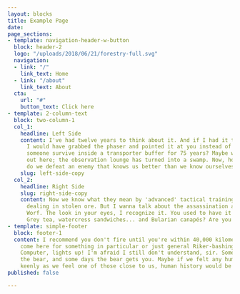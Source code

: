 ```yaml
---
layout: blocks
title: Example Page
date: 
page_sections:
- template: navigation-header-w-button
  block: header-2
  logo: "/uploads/2018/06/21/forestry-full.svg"
  navigation:
  - link: "/"
    link_text: Home
  - link: "/about"
    link_text: About
  cta:
    url: "#"
    button_text: Click here
- template: 2-column-text
  block: two-column-1
  col_1:
    headline: Left Side
    content: I've had twelve years to think about it. And if I had it to do over again,
      I would have grabbed the phaser and pointed it at you instead of them. Could
      someone survive inside a transporter buffer for 75 years? Maybe we better talk
      out here; the observation lounge has turned into a swamp. Now, how the hell
      do we defeat an enemy that knows us better than we know ourselves?
    slug: left-side-copy
  col_2:
    headline: Right Side
    slug: right-side-copy
    content: Now we know what they mean by 'advanced' tactical training. We know you're
      dealing in stolen ore. But I wanna talk about the assassination attempt on Lieutenant
      Worf. The look in your eyes, I recognize it. You used to have it for me. Earl
      Grey tea, watercress sandwiches... and Bularian canapés? Are you up for promotion?
- template: simple-footer
  block: footer-1
  content: I recommend you don't fire until you're within 40,000 kilometers. Did you
    come here for something in particular or just general Riker-bashing? Ensign Babyface!
    Computer, lights up! I'm afraid I still don't understand, sir. Some days you get
    the bear, and some days the bear gets you. Maybe if we felt any human loss as
    keenly as we feel one of those close to us, human history would be far less bloody.
published: false

---
```

